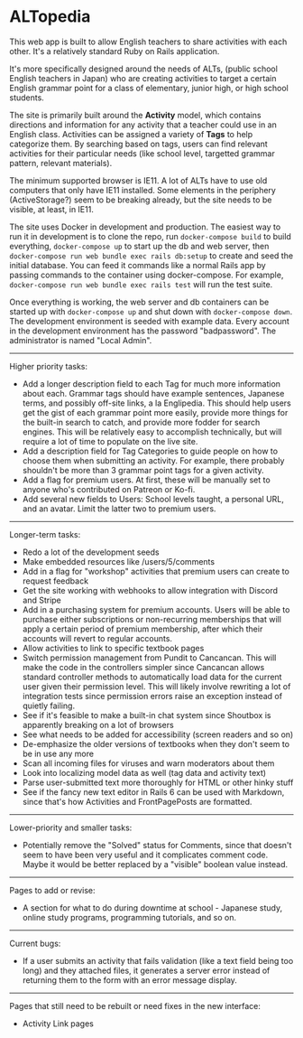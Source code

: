 # ALTopedia


This web app is built to allow English teachers to share activities with each other. It's a relatively standard Ruby on Rails application.

It's more specifically designed around the needs of ALTs, (public school English teachers in Japan) who are creating activities to target a certain English grammar point for a class of elementary, junior high, or high school students.

The site is primarily built around the **Activity** model, which contains directions and information for any activity that a teacher could use in an English class. Activities can be assigned a variety of **Tags** to help categorize them. By searching based on tags, users can find relevant activities for their particular needs (like school level, targetted grammar pattern, relevant materials).

The minimum supported browser is IE11. A lot of ALTs have to use old computers that only have IE11 installed. Some elements in the periphery (ActiveStorage?) seem to be breaking already, but the site needs to be visible, at least, in IE11.

The site uses Docker in development and production. The easiest way to run it in development is to clone the repo, run `docker-compose build` to build everything, `docker-compose up` to start up the db and web server, then `docker-compose run web bundle exec rails db:setup` to create and seed the initial database. You can feed it commands like a normal Rails app by passing commands to the container using docker-compose. For example, `docker-compose run web bundle exec rails test` will run the test suite.

Once everything is working, the web server and db containers can be started up with `docker-compose up` and shut down with `docker-compose down`. The development environment is seeded with example data. Every account in the development environment has the password "badpassword". The administrator is named "Local Admin".

---

Higher priority tasks:

- Add a longer description field to each Tag for much more information about each. Grammar tags should have example sentences, Japanese terms, and possibly off-site links, a la Englipedia. This should help users get the gist of each grammar point more easily, provide more things for the built-in search to catch, and provide more fodder for search engines. This will be relatively easy to accomplish technically, but will require a lot of time to populate on the live site.
- Add a description field for Tag Categories to guide people on how to choose them when submitting an activity. For example, there probably shouldn't be more than 3 grammar point tags for a given activity.
- Add a flag for premium users. At first, these will be manually set to anyone who's contributed on Patreon or Ko-fi.
- Add several new fields to Users: School levels taught, a personal URL, and an avatar. Limit the latter two to premium users.

---

Longer-term tasks:

- Redo a lot of the development seeds
- Make embedded resources like /users/5/comments
- Add in a flag for "workshop" activities that premium users can create to request feedback
- Get the site working with webhooks to allow integration with Discord and Stripe
- Add in a purchasing system for premium accounts. Users will be able to purchase either subscriptions or non-recurring memberships that will apply a certain period of premium membership, after which their accounts will revert to regular accounts.
- Allow activities to link to specific textbook pages
- Switch permission management from Pundit to Cancancan. This will make the code in the controllers simpler since Cancancan allows standard controller methods to automatically load data for the current user given their permission level. This will likely involve rewriting a lot of integration tests since permission errors raise an exception instead of quietly failing.
- See if it's feasible to make a built-in chat system since Shoutbox is apparently breaking on a lot of browsers
- See what needs to be added for accessibility (screen readers and so on)
- De-emphasize the older versions of textbooks when they don't seem to be in use any more
- Scan all incoming files for viruses and warn moderators about them
- Look into localizing model data as well (tag data and activity text)
- Parse user-submitted text more thoroughly for HTML or other hinky stuff
- See if the fancy new text editor in Rails 6 can be used with Markdown, since that's how Activities and FrontPagePosts are formatted.

---

Lower-priority and smaller tasks:

- Potentially remove the "Solved" status for Comments, since that doesn't seem to have been very useful and it complicates comment code. Maybe it would be better replaced by a "visible" boolean value instead.

---

Pages to add or revise:

- A section for what to do during downtime at school - Japanese study, online study programs, programming tutorials, and so on.

---

Current bugs:
 
- If a user submits an activity that fails validation (like a text field being too long) and they attached files, it generates a server error instead of returning them to the form with an error message display.

---

Pages that still need to be rebuilt or need fixes in the new interface:

- Activity Link pages
